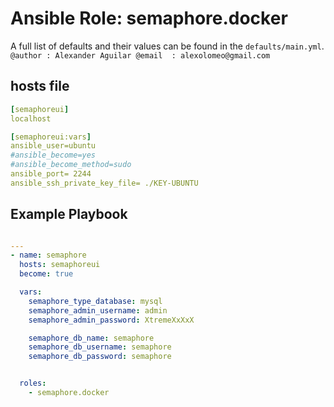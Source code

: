 # Ansible Role: semaphore.docker

A full list of defaults and their values can be found in the `defaults/main.yml`.
``
@author : Alexander Aguilar
@email  : alexolomeo@gmail.com
``
## hosts file
```yml
[semaphoreui]
localhost

[semaphoreui:vars]
ansible_user=ubuntu
#ansible_become=yes
#ansible_become_method=sudo
ansible_port= 2244
ansible_ssh_private_key_file= ./KEY-UBUNTU
```

## Example Playbook


```yml

---
- name: semaphore
  hosts: semaphoreui
  become: true

  vars:
    semaphore_type_database: mysql
    semaphore_admin_username: admin
    semaphore_admin_password: XtremeXxXxX

    semaphore_db_name: semaphore
    semaphore_db_username: semaphore
    semaphore_db_password: semaphore


  roles:
    - semaphore.docker

```

